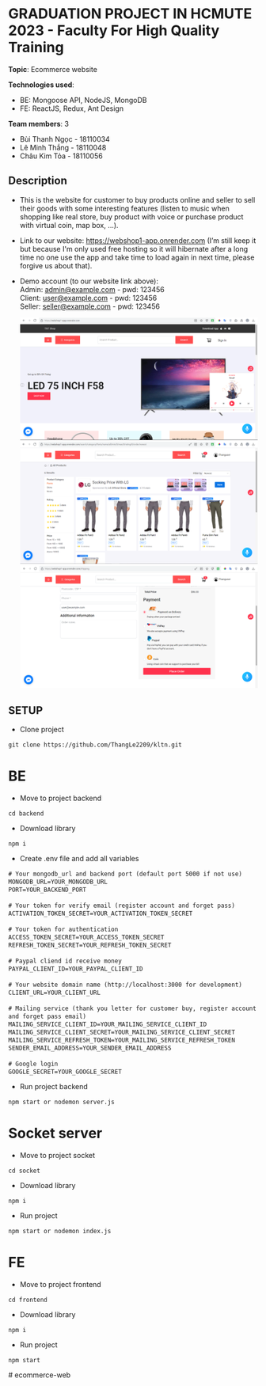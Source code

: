 # GRADUATION PROJECT IN HCMUTE 2023 - Faculty For High Quality Training

**Topic**: Ecommerce website

**Technologies used**:

- BE: Mongoose API, NodeJS, MongoDB
- FE: ReactJS, Redux, Ant Design

**Team members**: 3
- Bùi Thanh Ngọc - 18110034
- Lê Minh Thắng - 18110048
- Châu Kim Tỏa - 18110056

## Description

- This is the website for customer to buy products online and seller to sell their goods with some interesting features (listen to music when shopping like real store, buy product with voice or purchase product with virtual coin, map box, …).

- Link to our website: https://webshop1-app.onrender.com (I’m still keep it but because I'm only used free hosting so it will hibernate after a long time no one use the app and take time to load again in next time, please forgive us about that).
- Demo account (to our website link above):<br />
Admin: admin@example.com - pwd: 123456<br />
Client: user@example.com - pwd: 123456<br />
Seller: seller@example.com - pwd: 123456<br />

  ![home](./Docs/images/home.PNG)
  ![home detail](./Docs/images/homedetail.PNG)
  ![ship](./Docs/images/ship.PNG)

## SETUP

- Clone project

```
git clone https://github.com/ThangLe2209/kltn.git
```

# BE

- Move to project backend

```
cd backend
```

- Download library

```
npm i
```

- Create .env file and add all variables

```
# Your mongodb_url and backend port (default port 5000 if not use) 
MONGODB_URL=YOUR_MONGODB_URL
PORT=YOUR_BACKEND_PORT

# Your token for verify email (register account and forget pass) 
ACTIVATION_TOKEN_SECRET=YOUR_ACTIVATION_TOKEN_SECRET

# Your token for authentication
ACCESS_TOKEN_SECRET=YOUR_ACCESS_TOKEN_SECRET
REFRESH_TOKEN_SECRET=YOUR_REFRESH_TOKEN_SECRET

# Paypal cliend id receive money
PAYPAL_CLIENT_ID=YOUR_PAYPAL_CLIENT_ID

# Your website domain name (http://localhost:3000 for development)
CLIENT_URL=YOUR_CLIENT_URL

# Mailing service (thank you letter for customer buy, register account and forget pass email)
MAILING_SERVICE_CLIENT_ID=YOUR_MAILING_SERVICE_CLIENT_ID
MAILING_SERVICE_CLIENT_SECRET=YOUR_MAILING_SERVICE_CLIENT_SECRET
MAILING_SERVICE_REFRESH_TOKEN=YOUR_MAILING_SERVICE_REFRESH_TOKEN
SENDER_EMAIL_ADDRESS=YOUR_SENDER_EMAIL_ADDRESS

# Google login
GOOGLE_SECRET=YOUR_GOOGLE_SECRET

```

- Run project backend

```
npm start or nodemon server.js
```

# Socket server
- Move to project socket

```
cd socket
```

- Download library

```
npm i
```

- Run project

```
npm start or nodemon index.js
```
# FE

- Move to project frontend

```
cd frontend
```

- Download library

```
npm i
```

- Run project

```
npm start
```
#   e c o m m e r c e - w e b 
 
 

